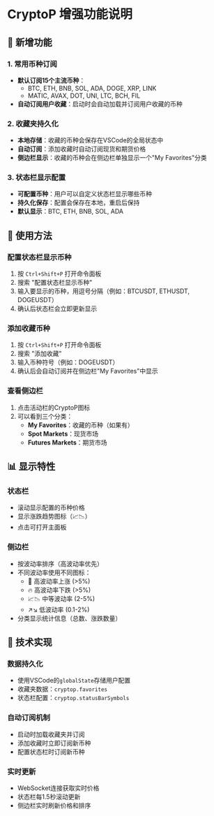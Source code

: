 # CryptoP 增强功能说明

## 🎯 新增功能

### 1. 常用币种订阅
- **默认订阅15个主流币种**：
  - BTC, ETH, BNB, SOL, ADA, DOGE, XRP, LINK
  - MATIC, AVAX, DOT, UNI, LTC, BCH, FIL
- **自动订阅用户收藏**：启动时会自动加载并订阅用户收藏的币种

### 2. 收藏夹持久化
- **本地存储**：收藏的币种会保存在VSCode的全局状态中
- **自动订阅**：添加收藏时自动订阅现货和期货价格
- **侧边栏显示**：收藏的币种会在侧边栏单独显示一个"My Favorites"分类

### 3. 状态栏显示配置
- **可配置币种**：用户可以自定义状态栏显示哪些币种
- **持久化保存**：配置会保存在本地，重启后保持
- **默认显示**：BTC, ETH, BNB, SOL, ADA

## 🚀 使用方法

### 配置状态栏显示币种
1. 按 `Ctrl+Shift+P` 打开命令面板
2. 搜索 "配置状态栏显示币种"
3. 输入要显示的币种，用逗号分隔（例如：BTCUSDT, ETHUSDT, DOGEUSDT）
4. 确认后状态栏会立即更新显示

### 添加收藏币种
1. 按 `Ctrl+Shift+P` 打开命令面板
2. 搜索 "添加收藏"
3. 输入币种符号（例如：DOGEUSDT）
4. 确认后会自动订阅并在侧边栏"My Favorites"中显示

### 查看侧边栏
1. 点击活动栏的CryptoP图标
2. 可以看到三个分类：
   - **My Favorites**：收藏的币种（如果有）
   - **Spot Markets**：现货市场
   - **Futures Markets**：期货市场

## 📊 显示特性

### 状态栏
- 滚动显示配置的币种价格
- 显示涨跌趋势图标（📈📉）
- 点击可打开主面板

### 侧边栏
- 按波动率排序（高波动率优先）
- 不同波动率使用不同图标：
  - 🚀 高波动率上涨 (>5%)
  - 🔥 高波动率下跌 (>5%)
  - 📈📉 中等波动率 (2-5%)
  - ↗↘ 低波动率 (0.1-2%)
- 分类显示统计信息（总数、涨跌数量）

## 🔧 技术实现

### 数据持久化
- 使用VSCode的`globalState`存储用户配置
- 收藏夹数据：`cryptop.favorites`
- 状态栏配置：`cryptop.statusBarSymbols`

### 自动订阅机制
- 启动时加载收藏夹并订阅
- 添加收藏时立即订阅新币种
- 配置状态栏时订阅新币种

### 实时更新
- WebSocket连接获取实时价格
- 状态栏每1.5秒滚动更新
- 侧边栏实时刷新价格和排序
